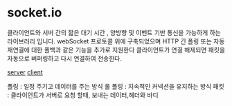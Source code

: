 # socket.io
클라이언트와 서버 간의 짧은 대기 시간 , 양방향 및 이벤트 기반 통신을 가능하게 하는 라이브러리 입니다.
webSocket 프로토콜 위에 구축되었으며 HTTP 긴 폴링 또는 자동 재연결에 대한 폴백과 같은 기능을 추가로 지원한다
클라이언트가 연결 해제되면 패킷을 자동으로 버퍼링하고 다시 연결하여 전송한다.

<a href="https://socket.io/docs/v4/server-api/">server</a>
<a href="https://socket.io/docs/v4/client-api/">client</a>


폴링 : 일정 주기고 데이터를 주는 방식
롤 폴링 : 지속적인 커넥션을 유지하는 방식
패킷 : 클라이언트가 서버로 요청 할때, 보내는 데이터,헤더와 바디
